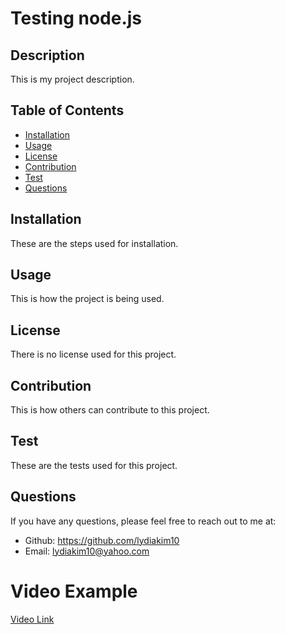 # Testing node.js
  
  

  ## Description
  This is my project description.

  ## Table of Contents
  * [Installation](#installation)
  * [Usage](#usage)
  * [License](#license)
  * [Contribution](#contribution)
  * [Test](#test)
  * [Questions](#questions)

  ## Installation
  These are the steps used for installation.

  ## Usage
  This is how the project is being used.

  ## License
  There is no license used for this project.

  ## Contribution
  This is how others can contribute to this project.

  ## Test
  These are the tests used for this project.

  ## Questions
  If you have any questions, please feel free to reach out to me at:
  * Github: https://github.com/lydiakim10
  * Email: lydiakim10@yahoo.com

# Video Example
[Video Link](./node.js%20README.webm)

